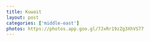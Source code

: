 ```yaml
---
title: Kuwait
layout: post
categories: ['middle-east']
photos: https://photos.app.goo.gl/7JxRr19zZg3XhVS77
---
```

